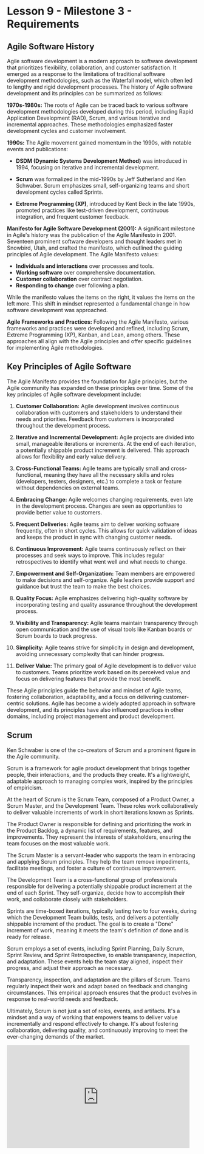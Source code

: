# Lesson 9 - Milestone 3 - Requirements

## Agile Software History

Agile software development is a modern approach to software development that prioritizes flexibility, collaboration, and customer satisfaction. It emerged as a response to the limitations of traditional software development methodologies, such as the Waterfall model, which often led to lengthy and rigid development processes. The history of Agile software development and its principles can be summarized as follows:

**1970s-1980s:** The roots of Agile can be traced back to various software development methodologies developed during this period, including Rapid Application Development (RAD), Scrum, and various iterative and incremental approaches. These methodologies emphasized faster development cycles and customer involvement.

**1990s:** The Agile movement gained momentum in the 1990s, with notable events and publications:
   
   - **DSDM (Dynamic Systems Development Method)** was introduced in 1994, focusing on iterative and incremental development.
   
   - **Scrum** was formalized in the mid-1990s by Jeff Sutherland and Ken Schwaber. Scrum emphasizes small, self-organizing teams and short development cycles called Sprints.

   - **Extreme Programming (XP)**, introduced by Kent Beck in the late 1990s, promoted practices like test-driven development, continuous integration, and frequent customer feedback.

**Manifesto for Agile Software Development (2001):** A significant milestone in Agile's history was the publication of the Agile Manifesto in 2001. Seventeen prominent software developers and thought leaders met in Snowbird, Utah, and crafted the manifesto, which outlined the guiding principles of Agile development. The Agile Manifesto values:

   - **Individuals and interactions** over processes and tools.
   - **Working software** over comprehensive documentation.
   - **Customer collaboration** over contract negotiation.
   - **Responding to change** over following a plan.

   While the manifesto values the items on the right, it values the items on the left more. This shift in mindset represented a fundamental change in how software development was approached.

**Agile Frameworks and Practices:** Following the Agile Manifesto, various frameworks and practices were developed and refined, including Scrum, Extreme Programming (XP), Kanban, and Lean, among others. These approaches all align with the Agile principles and offer specific guidelines for implementing Agile methodologies.

## Key Principles of Agile Software

The Agile Manifesto provides the foundation for Agile principles, but the Agile community has expanded on these principles over time. Some of the key principles of Agile software development include:

1. **Customer Collaboration:** Agile development involves continuous collaboration with customers and stakeholders to understand their needs and priorities. Feedback from customers is incorporated throughout the development process.

2. **Iterative and Incremental Development:** Agile projects are divided into small, manageable iterations or increments. At the end of each iteration, a potentially shippable product increment is delivered. This approach allows for flexibility and early value delivery.

3. **Cross-Functional Teams:** Agile teams are typically small and cross-functional, meaning they have all the necessary skills and roles (developers, testers, designers, etc.) to complete a task or feature without dependencies on external teams.

4. **Embracing Change:** Agile welcomes changing requirements, even late in the development process. Changes are seen as opportunities to provide better value to customers.

5. **Frequent Deliveries:** Agile teams aim to deliver working software frequently, often in short cycles. This allows for quick validation of ideas and keeps the product in sync with changing customer needs.

6. **Continuous Improvement:** Agile teams continuously reflect on their processes and seek ways to improve. This includes regular retrospectives to identify what went well and what needs to change.

7. **Empowerment and Self-Organization:** Team members are empowered to make decisions and self-organize. Agile leaders provide support and guidance but trust the team to make the best choices.

8. **Quality Focus:** Agile emphasizes delivering high-quality software by incorporating testing and quality assurance throughout the development process.

9. **Visibility and Transparency:** Agile teams maintain transparency through open communication and the use of visual tools like Kanban boards or Scrum boards to track progress.

10. **Simplicity:** Agile teams strive for simplicity in design and development, avoiding unnecessary complexity that can hinder progress.

11. **Deliver Value:** The primary goal of Agile development is to deliver value to customers. Teams prioritize work based on its perceived value and focus on delivering features that provide the most benefit.

These Agile principles guide the behavior and mindset of Agile teams, fostering collaboration, adaptability, and a focus on delivering customer-centric solutions. Agile has become a widely adopted approach in software development, and its principles have also influenced practices in other domains, including project management and product development.


## Scrum

Ken Schwaber is one of the co-creators of Scrum and a prominent figure in the Agile community.

Scrum is a framework for agile product development that brings together people, their interactions, and the products they create. It's a lightweight, adaptable approach to managing complex work, inspired by the principles of empiricism.

At the heart of Scrum is the Scrum Team, composed of a Product Owner, a Scrum Master, and the Development Team. These roles work collaboratively to deliver valuable increments of work in short iterations known as Sprints.

The Product Owner is responsible for defining and prioritizing the work in the Product Backlog, a dynamic list of requirements, features, and improvements. They represent the interests of stakeholders, ensuring the team focuses on the most valuable work.

The Scrum Master is a servant-leader who supports the team in embracing and applying Scrum principles. They help the team remove impediments, facilitate meetings, and foster a culture of continuous improvement.

The Development Team is a cross-functional group of professionals responsible for delivering a potentially shippable product increment at the end of each Sprint. They self-organize, decide how to accomplish their work, and collaborate closely with stakeholders.

Sprints are time-boxed iterations, typically lasting two to four weeks, during which the Development Team builds, tests, and delivers a potentially shippable increment of the product. The goal is to create a "Done" increment of work, meaning it meets the team's definition of done and is ready for release.

Scrum employs a set of events, including Sprint Planning, Daily Scrum, Sprint Review, and Sprint Retrospective, to enable transparency, inspection, and adaptation. These events help the team stay aligned, inspect their progress, and adjust their approach as necessary.

Transparency, inspection, and adaptation are the pillars of Scrum. Teams regularly inspect their work and adapt based on feedback and changing circumstances. This empirical approach ensures that the product evolves in response to real-world needs and feedback.

Ultimately, Scrum is not just a set of roles, events, and artifacts. It's a mindset and a way of working that empowers teams to deliver value incrementally and respond effectively to change. It's about fostering collaboration, delivering quality, and continuously improving to meet the ever-changing demands of the market.


<iframe width="481" height="271" src="https://www.youtube.com/embed/XU0llRltyFM" title="Intro to Scrum in Under 10 Minutes" frameborder="0" allow="accelerometer; autoplay; clipboard-write; encrypted-media; gyroscope; picture-in-picture; web-share" allowfullscreen></iframe>